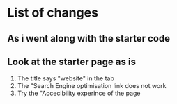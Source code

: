 # List of changes
## As i went along with the starter code

## Look at the starter page as is
1. The title says "website" in the tab
1. The "Search Engine optimisation link does not work
1. Try the "Accecibility experince of the page

